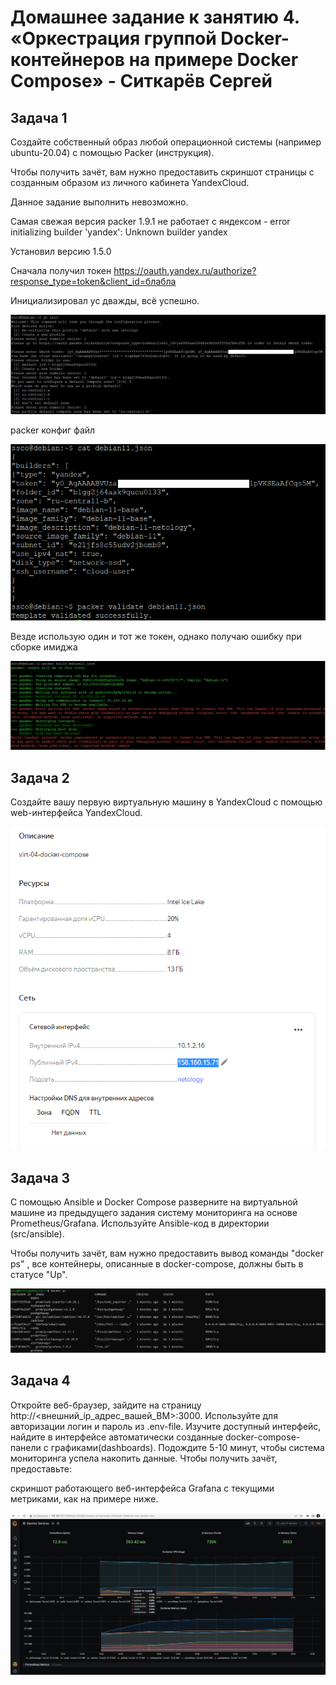 # Домашнее задание к занятию 4. «Оркестрация группой Docker-контейнеров на примере Docker Compose» - Ситкарёв Сергей

## Задача 1

Создайте собственный образ любой операционной системы (например ubuntu-20.04) с помощью Packer (инструкция).

Чтобы получить зачёт, вам нужно предоставить скриншот страницы с созданным образом из личного кабинета YandexCloud.

Данное задание выполнить невозможно.

Самая свежая версия packer 1.9.1 не работает с яндексом - error initializing builder 'yandex': Unknown builder yandex

Установил версию 1.5.0

Сначала получил токен https://oauth.yandex.ru/authorize?response_type=token&client_id=блабла

Инициализировал yc дважды, всё успешно.

![Задание1](https://github.com/SSitkarev/virt-04-docker-compose/blob/main/img/1_1.png)

packer конфиг файл 

![Задание1](https://github.com/SSitkarev/virt-04-docker-compose/blob/main/img/1_2.png)

Везде использую один и тот же токен, однако получаю ошибку при сборке имиджа

![Задание1](https://github.com/SSitkarev/virt-04-docker-compose/blob/main/img/1_3.png)

## Задача 2

Создайте вашу первую виртуальную машину в YandexCloud с помощью web-интерфейса YandexCloud.

![Задание2](https://github.com/SSitkarev/virt-04-docker-compose/blob/main/img/2.png)

## Задача 3

С помощью Ansible и Docker Compose разверните на виртуальной машине из предыдущего задания систему мониторинга на основе Prometheus/Grafana. Используйте Ansible-код в директории (src/ansible).

Чтобы получить зачёт, вам нужно предоставить вывод команды "docker ps" , все контейнеры, описанные в docker-compose, должны быть в статусе "Up".

![Задание3](https://github.com/SSitkarev/virt-04-docker-compose/blob/main/img/3.png)

## Задача 4

Откройте веб-браузер, зайдите на страницу http://<внешний_ip_адрес_вашей_ВМ>:3000.
Используйте для авторизации логин и пароль из .env-file.
Изучите доступный интерфейс, найдите в интерфейсе автоматически созданные docker-compose-панели с графиками(dashboards).
Подождите 5-10 минут, чтобы система мониторинга успела накопить данные.
Чтобы получить зачёт, предоставьте:

скриншот работающего веб-интерфейса Grafana с текущими метриками, как на примере ниже.

![Задание3](https://github.com/SSitkarev/virt-04-docker-compose/blob/main/img/4.png)